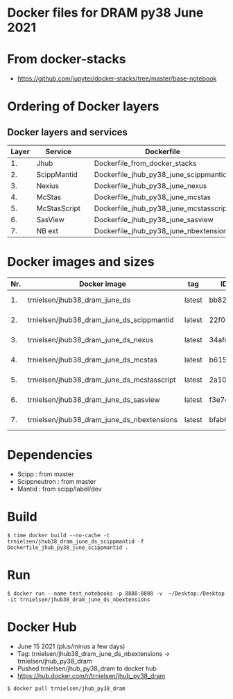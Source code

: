 # Docker files for DRAM py38 June 2021

# From docker-stacks
* https://github.com/jupyter/docker-stacks/tree/master/base-notebook

# Ordering of Docker layers




## Docker layers and services
| Layer  | Service  |   | Dockerfile  |   | Docker image  |   |
|---|---|---|---|---|---|---|
| 1.  | Jhub         |   | Dockerfile_from_docker_stacks              |   | trnielsen/jhub38_dram_june_ds               |   |
| 2.  | ScippMantid  |   | Dockerfile_jhub_py38_june_scippmantid      |   | trnielsen/jhub38_dram_june_ds_scippmantid   |   |
| 3.  | Nexius       |   | Dockerfile_jhub_py38_june_nexus            |   | trnielsen/jhub38_dram_june_ds_nexus         |   |
| 4.  | McStas       |   | Dockerfile_jhub_py38_june_mcstas           |   | trnielsen/jhub38_dram_june_ds_mcstas        |   |
| 5.  | McStasScript |   | Dockerfile_jhub_py38_june_mcstasscript     |   | trnielsen/jhub38_dram_june_ds_mcstasscript  |   |
| 6.  | SasView      |   | Dockerfile_jhub_py38_june_sasview          |   | trnielsen/jhub38_dram_june_ds_sasview       |   |
| 7.  | NB ext       |   | Dockerfile_jhub_py38_june_nbextensions     |   | trnielsen/jhub38_dram_june_ds_nbextensions  |   |


# Docker images and sizes
| Nr.  | Docker image  |  tag | ID image   |  CREATED | SIZE  |   |
|---|---|---|---|---|---|---|
| 1.  |  trnielsen/jhub38_dram_june_ds                   | latest   | bb82833b5cd   | 47 hours ago  | 674MB    |   |
| 2.  |  trnielsen/jhub38_dram_june_ds_scippmantid       | latest   | 22f0533130b0  | 47 hours ago  | 2.83GB   |   |
| 3.  |  trnielsen/jhub38_dram_june_ds_nexus             | latest   | 34afda8dac31  | 46 hours ago  | 3.24GB   |   |
| 4.  |  trnielsen/jhub38_dram_june_ds_mcstas            | latest   | b6158e2584bc  | 46 hours ago  | 5.03GB   |   |
| 5.  |  trnielsen/jhub38_dram_june_ds_mcstasscript      | latest   | 2a107daf7738  | 46 hours ago  | 5.04GB   |   |
| 6.  |  trnielsen/jhub38_dram_june_ds_sasview           | latest   | f3e7c5dcfb01  | 46 hours ago  | 5.18GB   |   |
| 7.  |  trnielsen/jhub38_dram_june_ds_nbextensions      | latest   | bfab68bd53ff  | 46 hours ago  | 5.23GB   |   |

# Dependencies 
* Scipp : from master
* Scippneutron : from master
* Mantid : from scipp/label/dev

# Build
```console
$ time docker build --no-cache -t trnielsen/jhub38_dram_june_ds_scippmantid -f Dockerfile_jhub_py38_june_scippmantid .
```

# Run
```console
$ docker run --name test_notebooks -p 8888:8888 -v  ~/Desktop:/Desktop -it trnielsen/jhub38_dram_june_ds_nbextensions
```

# Docker Hub
* June  15 2021 (plus/minus a few days) 
* Tag: trnielsen/jhub38_dram_june_ds_nbextensions -> trnielsen/jhub_py38_dram
* Pushed trnielsen/jhub_py38_dram to docker hub
* https://hub.docker.com/r/trnielsen/jhub_py38_dram

```console
$ docker pull trnielsen/jhub_py38_dram
```



